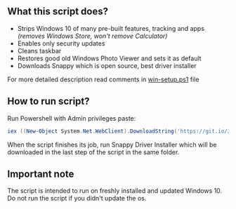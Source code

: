 ## What this script does?

* Strips Windows 10 of many pre-built features, tracking and apps  
*(removes Windows Store, won't remove Calculator)*
* Enables only security updates
* Cleans taskbar
* Restores good old Windows Photo Viewer and sets it as default
* Downloads Snappy which is open source, best driver installer

For more detailed description read comments in [win-setup.ps1](win-setup.ps1) file


## How to run script?

Run Powershell with Admin privileges paste:  
```powershell
iex ((New-Object System.Net.WebClient).DownloadString('https://git.io/JCdGq'))
```

When the script finishes its job, run Snappy Driver Installer which will be downloaded in the last step of the script in the same folder.


## Important note

The script is intended to run on freshly installed and updated Windows 10.  
Do not run the script if you didn't update the os.
